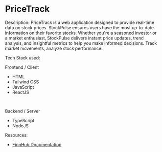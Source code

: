 # PriceTrack

Description:
PriceTrack is a web application designed to provide real-time data on stock prices. StockPulse ensures users have the most up-to-date information on their favorite stocks. Whether you're a seasoned investor or a market enthusiast, StockPulse delivers instant price updates, trend analysis, and insightful metrics to help you make informed decisions. Track market movements, analyze stock performance. 

Tech Stack used: 
<br/>

Frontend / Client
- HTML
- Tailwind CSS
- JavaScript
- ReactJS

</br>

Backend / Server
- TypeScript
- NodeJS

Resources:
- [FinnHub Documentation](https://finnhub.io/docs/api)
